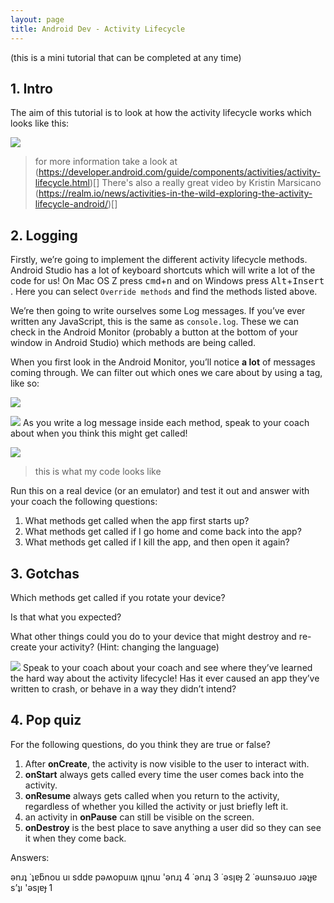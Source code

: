 ```yaml
---
layout: page
title: Android Dev - Activity Lifecycle
---
```


(this is a mini tutorial that can be completed at any time)

## 1. Intro

The aim of this tutorial is to look at how the activity lifecycle works which looks like this:


![](https://d2mxuefqeaa7sj.cloudfront.net/s_E25ED0FC0DF5A9B6B084CB936BAE886D8F9B2E37A2183F438D75F8F9BC39F410_1487708990139_file.png)

> for more information take a look at (https://developer.android.com/guide/components/activities/activity-lifecycle.html)[] There's also a really great video by Kristin Marsicano (https://realm.io/news/activities-in-the-wild-exploring-the-activity-lifecycle-android/)[]

## 2. Logging

Firstly, we’re going to implement the different activity lifecycle methods. Android Studio has a lot of keyboard shortcuts which will write a lot of the code for us! On Mac OS Z press <kbd>cmd</kbd>+<kbd>n</kbd> and on Windows press <kbd>Alt</kbd>+<kbd>Insert</kbd> . Here you can select `Override methods` and find the methods listed above.

We’re then going to write ourselves some Log messages. If you’ve ever written any JavaScript, this is the same as `console.log`. These we can check in the Android Monitor (probably a button at the bottom of your window in Android Studio) which methods are being called.

When you first look in the Android Monitor, you’ll notice **a lot** of messages coming through. We can filter out which ones we care about by using a tag, like so:


![](https://d2mxuefqeaa7sj.cloudfront.net/s_E25ED0FC0DF5A9B6B084CB936BAE886D8F9B2E37A2183F438D75F8F9BC39F410_1487710556648_Screen+Shot+2017-02-21+at+20.55.42.png)

![](https://d2mxuefqeaa7sj.cloudfront.net/s_E25ED0FC0DF5A9B6B084CB936BAE886D8F9B2E37A2183F438D75F8F9BC39F410_1487709397176_test.png) As you write a log message inside each method, speak to your coach about when you think this might get called!

![](https://d2mxuefqeaa7sj.cloudfront.net/s_E25ED0FC0DF5A9B6B084CB936BAE886D8F9B2E37A2183F438D75F8F9BC39F410_1487708752616_Screen+Shot+2017-02-21+at+20.25.28.png)

> this is what my code looks like

Run this on a real device (or an emulator) and test it out and answer with your coach the following questions:

1. What methods get called when the app first starts up?
2. What methods get called if I go home and come back into the app?
3. What methods get called if I kill the app, and then open it again?

## 3. Gotchas

Which methods get called if you rotate your device?

Is that what you expected?

What other things could you do to your device that might destroy and re-create your activity? (Hint: changing the language)

![](https://d2mxuefqeaa7sj.cloudfront.net/s_E25ED0FC0DF5A9B6B084CB936BAE886D8F9B2E37A2183F438D75F8F9BC39F410_1487709473122_test.png) Speak to your coach about your coach and see where they’ve learned the hard way about the activity lifecycle! Has it ever caused an app they’ve written to crash, or behave in a way they didn’t intend?

## 4. Pop quiz

For the following questions, do you think they are true or false?


1. After **onCreate**, the activity is now visible to the user to interact with.
2. **onStart** always gets called every time the user comes back into the activity.
3. **onResume** always gets called when you return to the activity, regardless of whether you killed the activity or just briefly left it.
4. an activity in **onPause** can still be visible on the screen.
5. **onDestroy** is the best place to save anything a user did so they can see it when they come back.


Answers:

ǝnɹʇ ˙ʇɐƃnou uı sddɐ pǝʍopuıʍ ıʇןnɯ 'ǝnɹʇ 4 ˙ǝnɹʇ 3 ˙ǝsןɐɟ 2 ˙ǝɯnsǝɹuo ɹǝʇɟɐ s’ʇı 'ǝsןɐɟ 1
